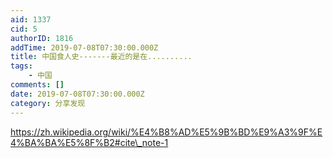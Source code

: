 ```yaml
---
aid: 1337
cid: 5
authorID: 1816
addTime: 2019-07-08T07:30:00.000Z
title: 中国食人史-------最近的是在..........
tags:
    - 中国
comments: []
date: 2019-07-08T07:30:00.000Z
category: 分享发现
---
```


https://zh.wikipedia.org/wiki/%E4%B8%AD%E5%9B%BD%E9%A3%9F%E4%BA%BA%E5%8F%B2#cite\_note-1
